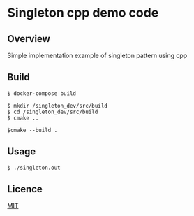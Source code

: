 # Singleton cpp demo code

## Overview
Simple implementation example of singleton pattern using cpp

## Build
```
$ docker-compose build
```
```
$ mkdir /singleton_dev/src/build
$ cd /singleton_dev/src/build
$ cmake ..
```
```
$cmake --build .
```

## Usage
```
$ ./singleton.out
```

## Licence
[MIT](https://github.com/IwachanOrigin/singleton_cpp/blob/master/LICENSE)
